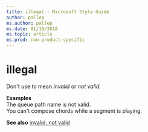 ```yaml
---
title: illegal - Microsoft Style Guide
author: pallep
ms.author: pallep
ms.date: 01/19/2018
ms.topic: article
ms.prod: non-product-specific
---
```


# illegal

Don't use to mean *invalid* or *not valid.*

**Examples**  
The queue path name is not valid.   
You can't compose chords while a segment is playing.

**See also**  [invalid, not valid](/style-guide/a-z-word-list-term-collections/i/invalid-not-valid)
